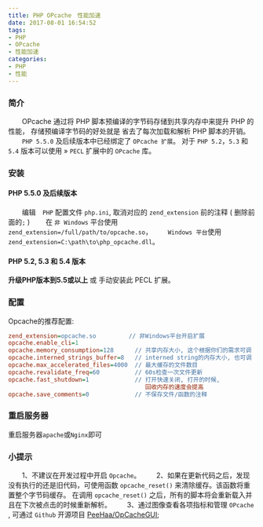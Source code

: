 ```yaml
---
title: PHP OPcache　性能加速
date: 2017-08-01 16:54:52
tags:
- PHP
- OPcache
- 性能加速
categories:
- PHP
- 性能
---
```


### 简介
　　OPcache 通过将 PHP 脚本预编译的字节码存储到共享内存中来提升 PHP 的性能， 存储预编译字节码的好处就是 省去了每次加载和解析 PHP 脚本的开销。
　　`PHP 5.5.0` 及后续版本中已经绑定了 `OPcache 扩展`。 对于 `PHP 5.2`，`5.3` 和 `5.4` 版本可以使用 » `PECL` 扩展中的 `OPcache` 库。

### 安装
#### PHP 5.5.0 及后续版本
　　编辑　`PHP` 配置文件 `php.ini`, 取消对应的 `zend_extension` 前的注释 ( 删除前面的`;` )
　　在 `非 Windows` 平台使用 `zend_extension=/full/path/to/opcache.so`， 
　　`Windows 平台`使用 `zend_extension=C:\path\to\php_opcache.dll`。
#### PHP 5.2, 5.3 和 5.4 版本
**升级PHP版本到5.5或以上** 或 手动安装此 PECL 扩展。

### 配置
Opcache的推荐配置:
```ini
zend_extension=opcache.so　　　　　 // 非Windows平台开启扩展
opcache.enable_cli=1
opcache.memory_consumption=128      // 共享内存大小, 这个根据你们的需求可调
opcache.interned_strings_buffer=8   // interned string的内存大小, 也可调
opcache.max_accelerated_files=4000  // 最大缓存的文件数目
opcache.revalidate_freq=60          // 60s检查一次文件更新
opcache.fast_shutdown=1             // 打开快速关闭, 打开的时候,
                                       回收内存的速度会提高
opcache.save_comments=0             // 不保存文件/函数的注释
```
### 重启服务器
重启服务器`apache`或`Nginx`即可

### 小提示
　　1、不建议在开发过程中开启 `Opcache`。
　　2、如果在更新代码之后，发现没有执行的还是旧代码，可使用函数 `opcache_reset()` 来清除缓存。该函数将重置整个字节码缓存。 在调用 `opcache_reset()` 之后，所有的脚本将会重新载入并且在下次被点击的时候重新解析。
　　3、通过图像查看各项指标和管理 `OPcache` , 可通过 `Github` 开源项目 [PeeHaa/OpCacheGUI](https://github.com/PeeHaa/OpCacheGUI);